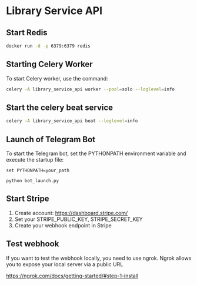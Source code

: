 # Library Service API

## Start Redis
```bash
docker run -d -p 6379:6379 redis
```

## Starting Celery Worker

To start Celery worker, use the command:

```bash
celery -A library_service_api worker --pool=solo --loglevel=info
```

## Start the celery beat service

```bash
celery -A library_service_api beat --loglevel=info
```

## Launch of Telegram Bot
To start the Telegram bot, set the PYTHONPATH environment variable and execute the startup file:

```
set PYTHONPATH=your_path

python bot_launch.py
```
## Start Stripe

1) Create account: https://dashboard.stripe.com/
2) Set your STRIPE_PUBLIC_KEY, STRIPE_SECRET_KEY
3) Create your webhook endpoint in Stripe


## Test webhook
If you want to test the webhook locally,
you need to use ngrok. Ngrok allows you 
to expose your local server via a public URL

https://ngrok.com/docs/getting-started/#step-1-install
